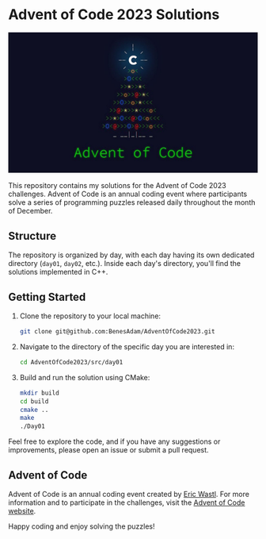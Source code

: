 # Advent of Code 2023 Solutions

![Advent of Code Logo](img/advent_of_code.jpeg)

This repository contains my solutions for the Advent of Code 2023 challenges. Advent of Code is an annual coding event where participants solve a series of programming puzzles released daily throughout the month of December.

## Structure

The repository is organized by day, with each day having its own dedicated directory (`day01`, `day02`, etc.). Inside each day's directory, you'll find the solutions implemented in C++.

## Getting Started

1. Clone the repository to your local machine:

    ```bash
    git clone git@github.com:BenesAdam/AdventOfCode2023.git
    ```

2. Navigate to the directory of the specific day you are interested in:

    ```bash
    cd AdventOfCode2023/src/day01
    ```

3. Build and run the solution using CMake:

    ```bash
    mkdir build
    cd build
    cmake ..
    make
    ./Day01
    ```

Feel free to explore the code, and if you have any suggestions or improvements, please open an issue or submit a pull request.

## Advent of Code

Advent of Code is an annual coding event created by [Eric Wastl](http://was.tl/). For more information and to participate in the challenges, visit the [Advent of Code website](https://adventofcode.com/).

Happy coding and enjoy solving the puzzles!
